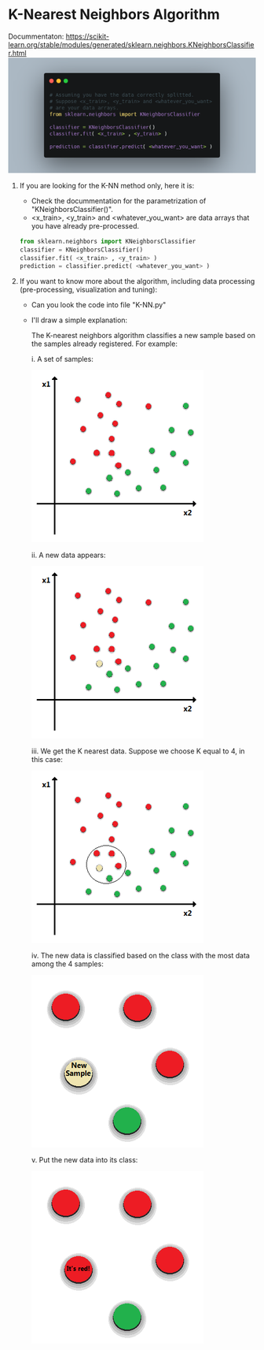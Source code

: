 # K-Nearest Neighbors Algorithm

Docummentaton: https://scikit-learn.org/stable/modules/generated/sklearn.neighbors.KNeighborsClassifier.html
![KNN](Illustrations/KNN.png)



1. If you are looking for the K-NN method only, here it is:
    - Check the docummentation for the parametrization of "KNeighborsClassifier()".
    - <x_train>, <y_train> and <whatever_you_want> are data arrays that you have already pre-processed.
    ```py
    from sklearn.neighbors import KNeighborsClassifier
    classifier = KNeighborsClassifier() 
    classifier.fit( <x_train> , <y_train> )
    prediction = classifier.predict( <whatever_you_want> )
    ```



2. If you want to know more about the algorithm, including data processing (pre-processing, visualization and tuning):
    - Can you look the code into file "K-NN.py"
    - I'll draw a simple explanation:
        
        The K-nearest neighbors algorithm classifies a new sample based on the samples already registered. For example:
        
        i. A set of samples:
        
        ![Data1](Illustrations/Data1.png)
        
        ii. A new data appears:
        
        ![Data2](Illustrations/Data2.png)
        
        iii. We get the K nearest data. Suppose we choose K equal to 4, in this case:
        
        ![Data3](Illustrations/Data3.png)
        
        iv. The new data is classified based on the class with the most data among the 4 samples:
        
        ![Zoom](Illustrations/Zoom.png)
        
        v. Put the new data into its class:
        
        ![Zoom2](Illustrations/Zoom2.png)

